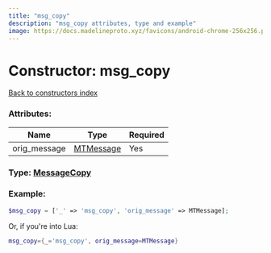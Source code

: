 ```yaml
---
title: "msg_copy"
description: "msg_copy attributes, type and example"
image: https://docs.madelineproto.xyz/favicons/android-chrome-256x256.png
---
```

# Constructor: msg\_copy  
[Back to constructors index](index.md)



### Attributes:

| Name     |    Type       | Required |
|----------|---------------|----------|
|orig\_message|[MTMessage](../types/MTMessage.md) | Yes|



### Type: [MessageCopy](../types/MessageCopy.md)


### Example:

```php
$msg_copy = ['_' => 'msg_copy', 'orig_message' => MTMessage];
```  


Or, if you're into Lua:

```lua
msg_copy={_='msg_copy', orig_message=MTMessage}

```


